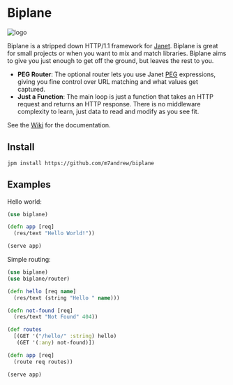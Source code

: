 
# Biplane

![logo](https://user-images.githubusercontent.com/64656684/138736117-82b5a4cb-b1b2-418b-9dd6-f2e39c76852a.png)

Biplane is a stripped down HTTP/1.1 framework for [Janet](https://janet-lang.org). Biplane is great for small projects or when you want to mix and match libraries. Biplane aims to give you just enough to get off the ground, but leaves the rest to you.

* **PEG Router**: The optional router lets you use Janet [PEG](https://janet-lang.org/docs/peg.html) expressions, giving you fine control over URL matching and what values get captured.
* **Just a Function**: The main loop is just a function that takes an HTTP request and returns an HTTP response. There is no middleware complexity to learn, just data to read and modify as you see fit.

See the [Wiki](https://github.com/m7andrew/biplane/wiki) for the documentation.

## Install

```
jpm install https://github.com/m7andrew/biplane
```

## Examples

Hello world:

```clojure
(use biplane)

(defn app [req]
  (res/text "Hello World!"))

(serve app)
```

Simple routing:

```clojure
(use biplane)
(use biplane/router)

(defn hello [req name]
  (res/text (string "Hello " name)))

(defn not-found [req]
  (res/text "Not Found" 404))

(def routes
  [(GET '("/hello/" :string) hello)
   (GET '(:any) not-found)])

(defn app [req]
  (route req routes))

(serve app)
```